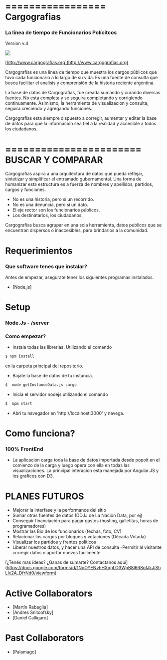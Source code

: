 =================
Cargografias 
=================
### La línea de tiempo de Funcionarios Polícitcos

Version v.4 

<img src="http://40.media.tumblr.com/71df2704f63865f5d42697631e73d4f5/tumblr_nfmcfzeGMG1qeky8ko1_1280.jpg">

[http://www.cargografias.org](http://www.cargografias.org)



Cargografías es una linea de tiempo que muestra los cargos públicos que tuvo cada funcionario a lo largo de su vida. Es una fuente de consulta que busca facilitar el analisis y comprensión de la historia reciente argentina.

La base de datos de Cargografias, fue creada sumando y curando diversas fuentes. No esta completa y se seguira completando y corrigiendo continuamente. Asimismo, la herramienta de visualizacion y consulta, seguira creciendo y agregando funciones.

Cargografías esta siempre dispuesto a corregir, aumentar y editar la base de datos para que la información sea fiel a la realidad y accesible a todos los ciudadanos.


=======================
BUSCAR Y COMPARAR 
=========================
Cargografías aspira a una arquitectura de datos que pueda reflejar, sintetizar y simplificar el entramado gubernamental. Una forma de humanizar esta estructura es a fuerza de nombres y apellidos, partidos, cargos y funciones.


* No es una historia, pero sí un recorrido.
* No es una denuncia, pero sí un dato.
* El eje rector son los funcionarios públicos.
* Los destinatarios, los ciudadanos. 


Cargografías busca agrupar en una sola herramienta, datos publicos que se encuentran dispersos o inaccesibles, para brindarlos a la comunidad.



Requerimientos
==============


### Que software tenes que instalar?


Antes de empezar, asegurate tener los siguientes programas instalados.
* [Node.js]


Setup
=========


### Node.Js - /server

### Como empezar?

* Instala todas las librerias. Utilizando el comando

```bash
$ npm install
```
 en la carpeta principal del repositorio.  

* Bajate la base de datos de tu instancia.

```bash
$  node getInstanceData.js cargo
```

* Inicia el servidor nodejs utilizando el comando

```bash
$  npm start
```

* Abri tu navegador en 'http://localhost:3000' y navega.


# Como funciona?

### 100% FrontEnd
* La aplicacion carga toda la base de datos importada desde popoit en el comienzo de la carga y luego opera con ella en todas las visualizaciones. La principal interacion esta manejada por Angular.JS y los graficos con D3.




PLANES FUTUROS 
========================

- Mejorar la interfase y la performance del sitio 
- Sumar otras fuentes de datos (DDJJ de La Nacion Data, por ej) 
- Conseguir financiación para pagar gastos (hosting, galletitas, horas de programadores) 
- Mostrar las Bio de los funcionarios (fechas, foto, CV) 
- Relacionar los cargos por bloques y votaciones (Década Votada) 
- Visualizar los partidos y frentes políticos 
- Liberar nuestros datos, y hacer una API de consulta 
 -Permitir al visitante corregir datos o aportar nuevos facilmente 

[¿Tenés mas ideas? ¿Ganas de sumarte? Contactanos aqui]
(https://docs.google.com/forms/d/1NoOYENvhHXqpLO3WpB8l6R8ofJkJiShLlx2A_DfrNd0/viewform)


Active Collaborators
=======
* [Martín Rabaglia] 
* [Andres Snitcofsky] 
* [Daniel Calligaro]

Past Collaborators
=========
* [Palamago]







